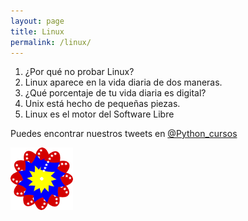 ```yaml
---
layout: page
title: Linux
permalink: /linux/
---
```


1. ¿Por qué no probar Linux?
2. Linux aparece en la vida diaria de dos maneras.
3. ¿Qué porcentaje de tu vida diaria es digital?
4. Unix está hecho de pequeñas piezas.
5. Linux es el motor del Software Libre
    

Puedes encontrar nuestros tweets en [@Python_cursos](https://twitter.com/Python_cursos)
    
    
<a href="/assets/pdfs/Curso de comandos del terminal-Linux.pdf"
class="image fit" type="application/pdf"> 
<img src = "/assets/img/bandera.png" alt = ""> </a>

